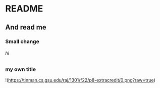 # README

## And read me


### Small change

###### hi


### my own title

!(https://tinman.cs.gsu.edu/raj/1301/f22/p8-extracredit/0.png?raw=true)

